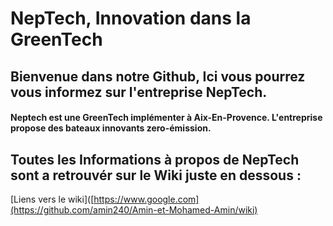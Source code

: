 # NepTech, Innovation dans la GreenTech

## Bienvenue dans notre Github, Ici vous pourrez vous informez sur l'entreprise NepTech.

#### Neptech est une GreenTech implémenter à Aix-En-Provence. L'entreprise propose des bateaux innovants zero-émission. 

## Toutes les Informations à propos de NepTech sont a retrouvér sur le Wiki juste en dessous :

[Liens vers le wiki]([https://www.google.com](https://github.com/amin240/Amin-et-Mohamed-Amin/wiki)
